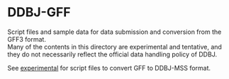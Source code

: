 # DDBJ-GFF
Script files and sample data for data submission and conversion from the GFF3 format.  
Many of the contents in this directory are experimental and tentative, and they do not necessarily reflect the official data handling policy of DDBJ.

See [experimental](experimental/README.md) for script files to convert GFF to DDBJ-MSS format.